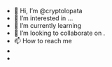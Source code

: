 - 👋 Hi, I’m @cryptolopata
- 👀 I’m interested in ...
- 🌱 I’m currently learning 
- 💞️ I’m looking to collaborate on .
- 📫 How to reach me
- 
- 

